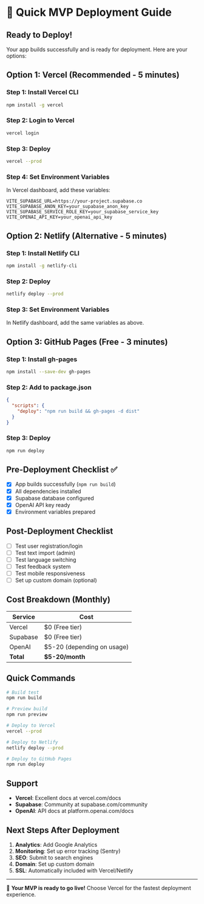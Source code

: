 # 🚀 Quick MVP Deployment Guide

## Ready to Deploy! 

Your app builds successfully and is ready for deployment. Here are your options:

## Option 1: Vercel (Recommended - 5 minutes)

### Step 1: Install Vercel CLI
```bash
npm install -g vercel
```

### Step 2: Login to Vercel
```bash
vercel login
```

### Step 3: Deploy
```bash
vercel --prod
```

### Step 4: Set Environment Variables
In Vercel dashboard, add these variables:
```
VITE_SUPABASE_URL=https://your-project.supabase.co
VITE_SUPABASE_ANON_KEY=your_supabase_anon_key
VITE_SUPABASE_SERVICE_ROLE_KEY=your_supabase_service_key
VITE_OPENAI_API_KEY=your_openai_api_key
```

## Option 2: Netlify (Alternative - 5 minutes)

### Step 1: Install Netlify CLI
```bash
npm install -g netlify-cli
```

### Step 2: Deploy
```bash
netlify deploy --prod
```

### Step 3: Set Environment Variables
In Netlify dashboard, add the same variables as above.

## Option 3: GitHub Pages (Free - 3 minutes)

### Step 1: Install gh-pages
```bash
npm install --save-dev gh-pages
```

### Step 2: Add to package.json
```json
{
  "scripts": {
    "deploy": "npm run build && gh-pages -d dist"
  }
}
```

### Step 3: Deploy
```bash
npm run deploy
```

## Pre-Deployment Checklist ✅

- [x] App builds successfully (`npm run build`)
- [x] All dependencies installed
- [x] Supabase database configured
- [x] OpenAI API key ready
- [x] Environment variables prepared

## Post-Deployment Checklist

- [ ] Test user registration/login
- [ ] Test text import (admin)
- [ ] Test language switching
- [ ] Test feedback system
- [ ] Test mobile responsiveness
- [ ] Set up custom domain (optional)

## Cost Breakdown (Monthly)

| Service | Cost |
|---------|------|
| Vercel | $0 (Free tier) |
| Supabase | $0 (Free tier) |
| OpenAI | $5-20 (depending on usage) |
| **Total** | **$5-20/month** |

## Quick Commands

```bash
# Build test
npm run build

# Preview build
npm run preview

# Deploy to Vercel
vercel --prod

# Deploy to Netlify
netlify deploy --prod

# Deploy to GitHub Pages
npm run deploy
```

## Support

- **Vercel**: Excellent docs at vercel.com/docs
- **Supabase**: Community at supabase.com/community
- **OpenAI**: API docs at platform.openai.com/docs

## Next Steps After Deployment

1. **Analytics**: Add Google Analytics
2. **Monitoring**: Set up error tracking (Sentry)
3. **SEO**: Submit to search engines
4. **Domain**: Set up custom domain
5. **SSL**: Automatically included with Vercel/Netlify

---

🎉 **Your MVP is ready to go live!** Choose Vercel for the fastest deployment experience. 